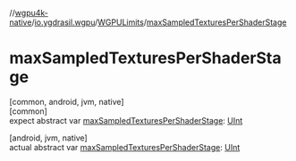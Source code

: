 //[wgpu4k-native](../../../index.md)/[io.ygdrasil.wgpu](../index.md)/[WGPULimits](index.md)/[maxSampledTexturesPerShaderStage](max-sampled-textures-per-shader-stage.md)

# maxSampledTexturesPerShaderStage

[common, android, jvm, native]\
[common]\
expect abstract var [maxSampledTexturesPerShaderStage](max-sampled-textures-per-shader-stage.md): [UInt](https://kotlinlang.org/api/core/kotlin-stdlib/kotlin/-u-int/index.html)

[android, jvm, native]\
actual abstract var [maxSampledTexturesPerShaderStage](max-sampled-textures-per-shader-stage.md): [UInt](https://kotlinlang.org/api/core/kotlin-stdlib/kotlin/-u-int/index.html)